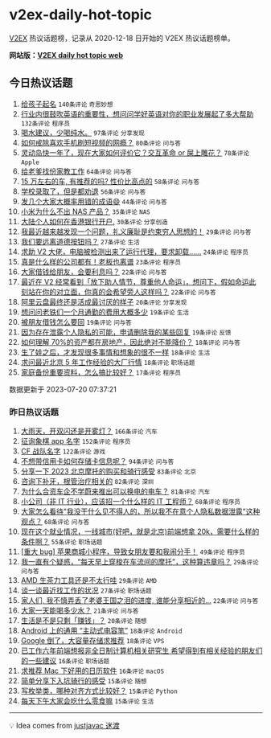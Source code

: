 # v2ex-daily-hot-topic

[V2EX](https://www.v2ex.com/) 热议话题榜，记录从 2020-12-18 日开始的 V2EX 热议话题榜单。

**网站版：[V2EX daily hot topic web](https://boojack.github.io/v2ex-daily-hot-topic-web/)**

## 今日热议话题

<!-- TODAY BEGIN -->

1. [给孩子起名](https://www.v2ex.com/t/958173) `140条评论` `奇思妙想`
1. [行业内很鼓吹英语的重要性，想问问学好英语对你的职业发展起了多大帮助](https://www.v2ex.com/t/958207) `132条评论` `程序员`
1. [喝水建议，少喝纯水。](https://www.v2ex.com/t/958168) `97条评论` `分享发现`
1. [如何戒除喜欢手机刷短视频的网瘾？](https://www.v2ex.com/t/958161) `80条评论` `问与答`
1. [灵动岛快一年了，现在大家如何评价它？交互革命 or 屎上雕花？](https://www.v2ex.com/t/958208) `78条评论` `Apple`
1. [给老爹找份家教工作](https://www.v2ex.com/t/958188) `64条评论` `问与答`
1. [15 万左右的车, 有推荐的吗? 性价比高点的](https://www.v2ex.com/t/958192) `58条评论` `问与答`
1. [学校录取了，但是都劝退](https://www.v2ex.com/t/958242) `56条评论` `问与答`
1. [发几个大家大概率用错的成语😄](https://www.v2ex.com/t/958300) `44条评论` `问与答`
1. [小米为什么不出 NAS 产品？](https://www.v2ex.com/t/958281) `35条评论` `NAS`
1. [大陆个人如何在香港银行开户.](https://www.v2ex.com/t/958258) `30条评论` `分享创造`
1. [我最近越来越发现一个问题，礼义廉耻是约束穷人思想的！](https://www.v2ex.com/t/958251) `29条评论` `问与答`
1. [我们要远离道德按钮吗？](https://www.v2ex.com/t/958203) `27条评论` `生活`
1. [求助 V2 大佬，电脑被检测出来了运行代理，要求卸载......](https://www.v2ex.com/t/958314) `24条评论` `程序员`
1. [真是什么样的公司都有！老板也离谱](https://www.v2ex.com/t/958232) `23条评论` `程序员`
1. [大家借钱给朋友，会要利息吗？](https://www.v2ex.com/t/958266) `22条评论` `问与答`
1. [最近在 V2 经常看到「放下助人情节，尊重他人命运」，想问下，假如命运此刻站在你的对立面，你真的会希望旁人这样吗？](https://www.v2ex.com/t/958260) `22条评论` `问与答`
1. [阿里云盘最终还是活成最讨厌的样子](https://www.v2ex.com/t/958303) `20条评论` `分享发现`
1. [想问问老铁们一个月通勤的费用大概多少](https://www.v2ex.com/t/958311) `19条评论` `生活`
1. [被朋友借钱怎么要回](https://www.v2ex.com/t/958211) `19条评论` `问与答`
1. [因为存在泄露个人隐私的可能，申请删除我的某些回复](https://www.v2ex.com/t/958164) `19条评论` `反馈`
1. [如何理解 70%的资产都在房地产，因此绝对不能降价？](https://www.v2ex.com/t/958244) `18条评论` `问与答`
1. [生了娃之后，才发现很多事情和想象的很不一样](https://www.v2ex.com/t/958204) `18条评论` `生活`
1. [求问最近北京 5 年工作经验的大厂行情](https://www.v2ex.com/t/958175) `18条评论` `职场话题`
1. [家庭备份重要资料，怎么搞比较好？](https://www.v2ex.com/t/958171) `17条评论` `程序员`

数据更新于 2023-07-20 07:37:21

<!-- TODAY END -->

### 昨日热议话题

<!-- YESTERDAY BEGIN -->

1. [大雨天，开双闪还是开雾灯？](https://www.v2ex.com/t/957913) `166条评论` `汽车`
1. [征询象棋 app 名字](https://www.v2ex.com/t/957995) `152条评论` `程序员`
1. [CF 战队名字](https://www.v2ex.com/t/957930) `122条评论` `游戏`
1. [不想带信用卡如何存储卡信息呢？](https://www.v2ex.com/t/957908) `94条评论` `问与答`
1. [分享一下 2023 北京摩托的购买和骑行感受](https://www.v2ex.com/t/957867) `83条评论` `北京`
1. [咨询下补牙，根管治疗相关的](https://www.v2ex.com/t/957858) `82条评论` `深圳`
1. [为什么合资车企不学蔚来推出可以换电的电车？](https://www.v2ex.com/t/957956) `81条评论` `汽车`
1. [小公司（非 IT 行业），应该招一个什么样的 IT 工程师？](https://www.v2ex.com/t/957969) `68条评论` `程序员`
1. [大家怎么看待"我没干什么见不得人的，所以我不在意个人隐私数据泄露"这种观点？](https://www.v2ex.com/t/958060) `68条评论` `问与答`
1. [现在这个就业情况，一线城市(好吧，就是北京)前端想拿 20k，需要什么样的条件啊？](https://www.v2ex.com/t/957963) `55条评论` `职场话题`
1. [[重大 bug] 苹果商城小程序，导致女朋友要和我闹分手！](https://www.v2ex.com/t/958096) `49条评论` `程序员`
1. [我一直有个疑惑，“每天早上穿梭在车流间的摩托”，这种算违章吗？](https://www.v2ex.com/t/958008) `29条评论` `问与答`
1. [AMD 生茶力工具还是不太行哇](https://www.v2ex.com/t/957892) `29条评论` `AMD`
1. [谈一谈最近找工作的状况](https://www.v2ex.com/t/957884) `27条评论` `职场话题`
1. [家人们, 我不慎弄丢了老婆王国之泪的进度, 谁能分享相近的...](https://www.v2ex.com/t/958052) `22条评论` `问与答`
1. [大家一天能喝多少水？](https://www.v2ex.com/t/958001) `21条评论` `问与答`
1. [生活是不是只剩「赚钱」？](https://www.v2ex.com/t/958055) `20条评论` `随想`
1. [Android 上的通用 “主动式电容笔”](https://www.v2ex.com/t/958093) `18条评论` `Android`
1. [Google 倒了，大容量存储求推荐](https://www.v2ex.com/t/958078) `18条评论` `VPS`
1. [已工作六年前端想报非全日制计算机相关研究生 希望得到有相关经验的朋友们的一些建议](https://www.v2ex.com/t/957993) `16条评论` `职场话题`
1. [求推荐 Mac 下好用的日历软件](https://www.v2ex.com/t/957936) `16条评论` `macOS`
1. [简单分享下入坑骑行的感受](https://www.v2ex.com/t/958024) `15条评论` `随想`
1. [写枚举类，哪种对齐方式比较好？](https://www.v2ex.com/t/957974) `15条评论` `Python`
1. [每天下午大家会吃什么零食嘛](https://www.v2ex.com/t/957885) `15条评论` `生活`

<!-- YESTERDAY END -->

---

💡 Idea comes from [justjavac 迷渡](https://github.com/justjavac/)
